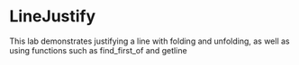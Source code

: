 # LineJustify
This lab demonstrates justifying a line with folding and unfolding, as well as using functions such as find_first_of and getline
